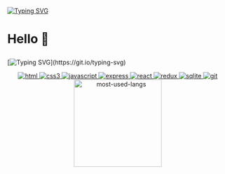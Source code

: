 [![Typing SVG](https://readme-typing-svg.demolab.com?font=Fira+Code&pause=1000&color=F7E615&random=false&width=435&lines=App+Academy+Student;Purdue+University+Global+Student)](https://git.io/typing-svg)

  <h1>
    <p>Hello 👋</p>
  </h1>
  
[![Typing SVG](https://readme-typing-svg.demolab.com?font=Fira+Code&duration=3000&pause=1&multiline=true&random=false&width=435&height=109&lines=I+am+currently+learning+software;development+at+App+Academy;and+Purdue+University+Global.)](https://git.io/typing-svg)

<p width="100%" align="center">
  <a href="https://developer.mozilla.org/en-US/docs/Web/HTML">
    <img src='https://img.shields.io/badge/html5-%23E34F26.svg?style=for-the-badge&logo=html5&logoColor=white' alt="html"/>
  </a>
  <a href="https://developer.mozilla.org/en-US/docs/Web/CSS">
    <img src='https://img.shields.io/badge/css3-%231572B6.svg?style=for-the-badge&logo=css3&logoColor=white' alt="css3"/>
  </a>
  <a href="https://developer.mozilla.org/en-US/docs/Web/JavaScript">
    <img src='https://img.shields.io/badge/javascript-%23323330.svg?style=for-the-badge&logo=javascript&logoColor=%23F7DF1E' alt="javascript"/>
  </a>
  <a href="https://expressjs.com/">
    <img src='https://img.shields.io/badge/express.js-%23404d59.svg?style=for-the-badge&logo=express&logoColor=%2361DAFB' alt="express"/>
  </a>
  <a href="https://react.dev/">
    <img src='https://img.shields.io/badge/react-%2320232a.svg?style=for-the-badge&logo=react&logoColor=%2361DAFB' alt="react"/>
  </a>
  <a href="https://redux.js.org/">
    <img src='https://img.shields.io/badge/redux-%23593d88.svg?style=for-the-badge&logo=redux&logoColor=white' alt="redux"/>
  </a>
  <a href="https://www.sqlite.org/docs.html">
    <img src='https://img.shields.io/badge/sqlite-%2307405e.svg?style=for-the-badge&logo=sqlite&logoColor=white' alt="sqlite"/>
  </a>
  <a href="https://git-scm.com/doc">
    <img src='https://img.shields.io/badge/git-%23F05033.svg?style=for-the-badge&logo=git&logoColor=white' alt="git"/>
  </a>
  <a href="https://github.com/360devin360?tab=repositories">
    <img height=200 align='center' src='https://github-readme-stats.vercel.app/api/top-langs/?username=360devin360&layout=compact' alt='most-used-langs'/>
  </a>
</p>

